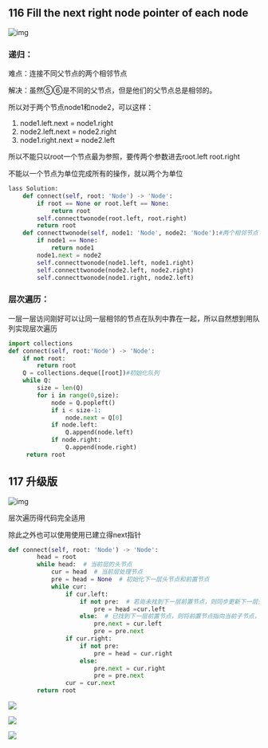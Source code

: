 ## 116 Fill the next right node pointer of each node

![img](https://assets.leetcode-cn.com/aliyun-lc-upload/uploads/2019/02/15/116_sample.png)

### 递归：

难点：连接不同父节点的两个相邻节点

解决：虽然⑤⑥是不同的父节点，但是他们的父节点总是相邻的。

所以对于两个节点node1和node2，可以这样：

1. node1.left.next = node1.right
2. node2.left.next = node2.right
3. node1.right.next = node2.left

所以不能只以root一个节点最为参照，要传两个参数进去root.left root.right

不能以一个节点为单位完成所有的操作，就以两个为单位

```python
lass Solution:
    def connect(self, root: 'Node') -> 'Node':
        if root == None or root.left == None:
            return root
        self.connecttwonode(root.left, root.right)
        return root
    def connecttwonode(self, node1: 'Node', node2: 'Node'):#两个相邻节点
        if node1 == None:
            return node1
        node1.next = node2
        self.connecttwonode(node1.left, node1.right)
        self.connecttwonode(node2.left, node2.right)
        self.connecttwonode(node1.right, node2.left)
```

### 层次遍历：

一层一层访问刚好可以让同一层相邻的节点在队列中靠在一起，所以自然想到用队列实现层次遍历

```python
import collections
def connect(self, root:'Node') -> 'Node':
    if not root:
        return root
    Q = collections.deque([root])#初始化队列
    while Q:
        size = len(Q)
        for i in range(0,size):
            node = Q.popleft()
           	if i < size-1:
                node.next = Q[0]
            if node.left:
                Q.append(node.left)
            if node.right:
 	            Q.append(node.right)
     return root
```



## 117 升级版

![img](https://assets.leetcode-cn.com/aliyun-lc-upload/uploads/2019/02/15/117_sample.png)

层次遍历得代码完全适用

除此之外也可以使用使用已建立得next指针

```python
def connect(self, root: 'Node') -> 'Node':
        head = root
        while head:  # 当前层的头节点
            cur = head  # 当前层处理节点
            pre = head = None  # 初始化下一层头节点和前置节点
            while cur:
                if cur.left:
                    if not pre:  # 若尚未找到下一层前置节点，则同步更新下一层头节点和前置节点
                        pre = head =cur.left
                    else:  # 已找到下一层前置节点，则将前置节点指向当前子节点，并前移pre
                        pre.next = cur.left
                        pre = pre.next
                if cur.right:
                    if not pre:
                        pre = head = cur.right
                    else:
                        pre.next = cur.right
                        pre = pre.next
                cur = cur.next
        return root

```

![](https://tvax2.sinaimg.cn/large/005IQUPRly1gjy2j376bdj30ry0mg41p.jpg)

![](https://tva2.sinaimg.cn/large/005IQUPRly1gjy2jb6mnlj30lr0n2776.jpg)

![](https://tva3.sinaimg.cn/large/005IQUPRly1gjy2jgdciyj30of0ceq4c.jpg)